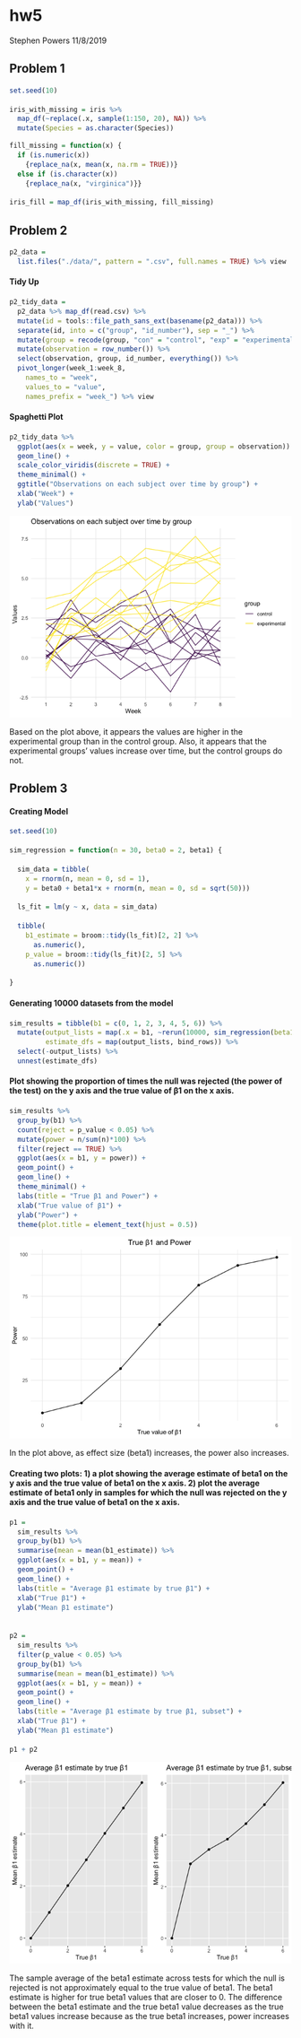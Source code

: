 hw5
================
Stephen Powers
11/8/2019

## Problem 1

``` r
set.seed(10)

iris_with_missing = iris %>% 
  map_df(~replace(.x, sample(1:150, 20), NA)) %>%
  mutate(Species = as.character(Species))
```

``` r
fill_missing = function(x) {
  if (is.numeric(x)) 
    {replace_na(x, mean(x, na.rm = TRUE))} 
  else if (is.character(x)) 
    {replace_na(x, "virginica")}}

iris_fill = map_df(iris_with_missing, fill_missing)
```

## Problem 2

``` r
p2_data = 
  list.files("./data/", pattern = ".csv", full.names = TRUE) %>% view
```

#### Tidy Up

``` r
p2_tidy_data = 
  p2_data %>% map_df(read.csv) %>% 
  mutate(id = tools::file_path_sans_ext(basename(p2_data))) %>% 
  separate(id, into = c("group", "id_number"), sep = "_") %>% 
  mutate(group = recode(group, "con" = "control", "exp" = "experimental")) %>% 
  mutate(observation = row_number()) %>%
  select(observation, group, id_number, everything()) %>% 
  pivot_longer(week_1:week_8,
    names_to = "week",
    values_to = "value",
    names_prefix = "week_") %>% view
```

#### Spaghetti Plot

``` r
p2_tidy_data %>% 
  ggplot(aes(x = week, y = value, color = group, group = observation)) +
  geom_line() +
  scale_color_viridis(discrete = TRUE) +
  theme_minimal() +
  ggtitle("Observations on each subject over time by group") +
  xlab("Week") +
  ylab("Values") 
```

![](hw5_files/figure-gfm/unnamed-chunk-5-1.png)<!-- -->

Based on the plot above, it appears the values are higher in the
experimental group than in the control group. Also, it appears that the
experimental groups’ values increase over time, but the control groups
do not.

## Problem 3

#### Creating Model

``` r
set.seed(10)

sim_regression = function(n = 30, beta0 = 2, beta1) {
  
  sim_data = tibble(
    x = rnorm(n, mean = 0, sd = 1),
    y = beta0 + beta1*x + rnorm(n, mean = 0, sd = sqrt(50)))
  
  ls_fit = lm(y ~ x, data = sim_data)
  
  tibble(
    b1_estimate = broom::tidy(ls_fit)[2, 2] %>% 
      as.numeric(),
    p_value = broom::tidy(ls_fit)[2, 5] %>% 
      as.numeric())
  
}
```

#### Generating 10000 datasets from the model

``` r
sim_results = tibble(b1 = c(0, 1, 2, 3, 4, 5, 6)) %>% 
  mutate(output_lists = map(.x = b1, ~rerun(10000, sim_regression(beta1 = .x))),
         estimate_dfs = map(output_lists, bind_rows)) %>%
  select(-output_lists) %>%
  unnest(estimate_dfs)
```

#### Plot showing the proportion of times the null was rejected (the power of the test) on the y axis and the true value of β1 on the x axis.

``` r
sim_results %>% 
  group_by(b1) %>%
  count(reject = p_value < 0.05) %>% 
  mutate(power = n/sum(n)*100) %>% 
  filter(reject == TRUE) %>%
  ggplot(aes(x = b1, y = power)) +
  geom_point() + 
  geom_line() +
  theme_minimal() +
  labs(title = "True β1 and Power") +
  xlab("True value of β1") +
  ylab("Power") +
  theme(plot.title = element_text(hjust = 0.5))
```

![](hw5_files/figure-gfm/unnamed-chunk-8-1.png)<!-- -->

In the plot above, as effect size (beta1) increases, the power also
increases.

#### Creating two plots: 1) a plot showing the average estimate of beta1 on the y axis and the true value of beta1 on the x axis. 2) plot the average estimate of beta1 only in samples for which the null was rejected on the y axis and the true value of beta1 on the x axis.

``` r
p1 = 
  sim_results %>% 
  group_by(b1) %>%
  summarise(mean = mean(b1_estimate)) %>% 
  ggplot(aes(x = b1, y = mean)) + 
  geom_point() + 
  geom_line() + 
  labs(title = "Average β1 estimate by true β1") +
  xlab("True β1") +
  ylab("Mean β1 estimate")


p2 = 
  sim_results %>% 
  filter(p_value < 0.05) %>% 
  group_by(b1) %>%
  summarise(mean = mean(b1_estimate)) %>% 
  ggplot(aes(x = b1, y = mean)) + 
  geom_point() +
  geom_line() +
  labs(title = "Average β1 estimate by true β1, subset") +
  xlab("True β1") +
  ylab("Mean β1 estimate")
 
p1 + p2
```

![](hw5_files/figure-gfm/unnamed-chunk-9-1.png)<!-- -->

The sample average of the beta1 estimate across tests for which the null
is rejected is not approximately equal to the true value of beta1. The
beta1 estimate is higher for true beta1 values that are closer to 0. The
difference between the beta1 estimate and the true beta1 value decreases
as the true beta1 values increase because as the true beta1 increases,
power increases with it.
